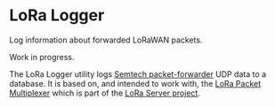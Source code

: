 # LoRa Logger
Log information about forwarded LoRaWAN packets.

Work in progress.

The LoRa Logger utility logs [Semtech packet-forwarder](https://github.com/lora-net/packet_forwarder)
UDP data to a database. It is based on, and intended to work with, the
[LoRa Packet Multiplexer](https://github.com/brocaar/lora-packet-multiplexer)
which is part of the [LoRa Server project](https://www.loraserver.io).
